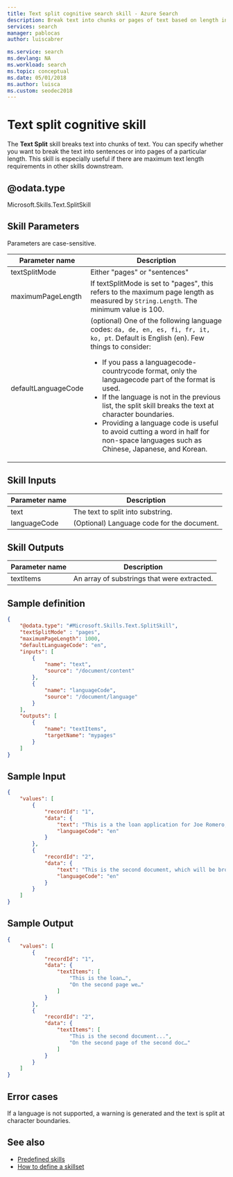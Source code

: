 ```yaml
---
title: Text split cognitive search skill - Azure Search
description: Break text into chunks or pages of text based on length in an Azure Search enrichment pipeline. 
services: search
manager: pablocas
author: luiscabrer

ms.service: search
ms.devlang: NA
ms.workload: search
ms.topic: conceptual
ms.date: 05/01/2018
ms.author: luisca
ms.custom: seodec2018
---
```

#	Text split cognitive skill

The **Text Split** skill breaks text into chunks of text. You can specify whether you want to break the text into sentences or into pages of a particular length. This skill is especially useful if there are maximum text length requirements in other skills downstream. 

## @odata.type  
Microsoft.Skills.Text.SplitSkill 

## Skill Parameters

Parameters are case-sensitive.

| Parameter name	 | Description |
|--------------------|-------------|
| textSplitMode      | Either "pages" or "sentences" | 
| maximumPageLength	| If textSplitMode is set to "pages", this refers to the maximum page length as measured by `String.Length`. The minimum value is 100. | 
| defaultLanguageCode	| (optional) One of the following language codes: `da, de, en, es, fi, fr, it, ko, pt`. Default is English (en). Few things to consider:<ul><li>If you pass a languagecode-countrycode format, only the languagecode part of the format is used.</li><li>If the language is not in the previous list, the split skill breaks the text at character boundaries.</li><li>Providing a language code is useful to avoid cutting a word in half for non-space languages such as Chinese, Japanese, and Korean.</li></ul>  |


## Skill Inputs

| Parameter name	   | Description      |
|----------------------|------------------|
| text	| The text to split into substring. |
| languageCode	| (Optional) Language code for the document.  |

## Skill Outputs 

| Parameter name	 | Description |
|--------------------|-------------|
| textItems	| An array of substrings that were extracted. |


##	Sample definition

```json
{
    "@odata.type": "#Microsoft.Skills.Text.SplitSkill",
    "textSplitMode" : "pages", 
    "maximumPageLength": 1000,
    "defaultLanguageCode": "en",
    "inputs": [
        {
            "name": "text",
            "source": "/document/content"
        },
        {
            "name": "languageCode",
            "source": "/document/language"
        }
    ],
    "outputs": [
        {
            "name": "textItems",
            "targetName": "mypages"
        }
    ]
}
```

##	Sample Input

```json
{
    "values": [
        {
            "recordId": "1",
            "data": {
                "text": "This is a the loan application for Joe Romero, he is a Microsoft employee who was born in Chile and then moved to Australia…",
                "languageCode": "en"
            }
        },
        {
            "recordId": "2",
            "data": {
                "text": "This is the second document, which will be broken into several pages...",
                "languageCode": "en"
            }
        }
    ]
}
```

##	Sample Output

```json
{
    "values": [
        {
            "recordId": "1",
            "data": {
                "textItems": [
                    "This is the loan…",
                    "On the second page we…"
                ]
            }
        },
        {
            "recordId": "2",
            "data": {
                "textItems": [
                    "This is the second document...",
                    "On the second page of the second doc…"
                ]
            }
        }
    ]
}
```

## Error cases
If a language is not supported, a warning is generated and the text is split at character boundaries.

## See also

+ [Predefined skills](cognitive-search-predefined-skills.md)
+ [How to define a skillset](cognitive-search-defining-skillset.md)
